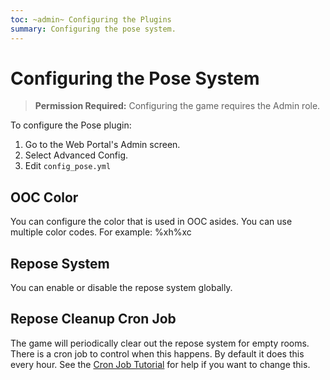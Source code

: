 ```yaml
---
toc: ~admin~ Configuring the Plugins
summary: Configuring the pose system.
---
```

# Configuring the Pose System

> **Permission Required:** Configuring the game requires the Admin role.

To configure the Pose plugin:

1. Go to the Web Portal's Admin screen.  
2. Select Advanced Config.
3. Edit `config_pose.yml`

## OOC Color

You can configure the color that is used in OOC asides. You can use multiple color codes.  For example: %xh%xc

## Repose System

You can enable or disable the repose system globally.

## Repose Cleanup Cron Job

The game will periodically clear out the repose system for empty rooms.  There is a cron job to control when this happens.  By default it does this every hour.  See the [Cron Job Tutorial](http://www.aresmush.com/tutorials/configuring-cron) for help if you want to change this.